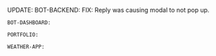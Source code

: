 UPDATE:
    BOT-BACKEND:
      FIX: Reply was causing modal to not pop up.

    BOT-DASHBOARD:

    PORTFOLIO:

    WEATHER-APP:
